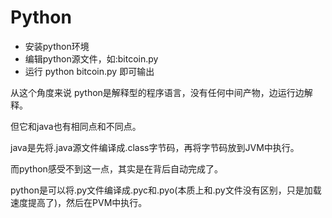 # Python
* 安装python环境
* 编辑python源文件，如:bitcoin.py
* 运行  python bitcoin.py  即可输出

从这个角度来说 python是解释型的程序语言，没有任何中间产物，边运行边解释。

但它和java也有相同点和不同点。

java是先将.java源文件编译成.class字节码，再将字节码放到JVM中执行。

而python感受不到这一点，其实是在背后自动完成了。

python是可以将.py文件编译成.pyc和.pyo(本质上和.py文件没有区别，只是加载速度提高了)，然后在PVM中执行。


